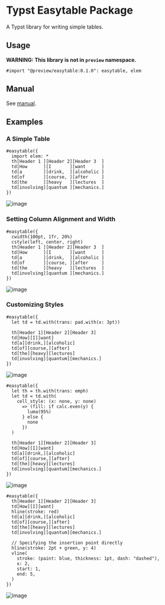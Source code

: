 # Typst Easytable Package

A Typst library for writing simple tables.

## Usage

**WARNING: This library is not in `preview` namespace.**

```typst
#import "@preview/easytable:0.1.0": easytable, elem
```

## Manual

See [manual](./manual.pdf).

## Examples

### A Simple Table

```typst
#easytable({
  import elem: *
  th[Header 1 ][Header 2][Header 3  ]
  td[How      ][I       ][want      ]
  td[a        ][drink,  ][alcoholic ]
  td[of       ][course, ][after     ]
  td[the      ][heavy   ][lectures  ]
  td[involving][quantum ][mechanics.]
})
```

![image](https://github.com/monaqa/typst-easytable/assets/48883418/690b466b-56d9-4660-8ca5-25cc25e379f9)

### Setting Column Alignment and Width

```typst
#easytable({
  cwidth(100pt, 1fr, 20%)
  cstyle(left, center, right)
  th[Header 1 ][Header 2][Header 3  ]
  td[How      ][I       ][want      ]
  td[a        ][drink,  ][alcoholic ]
  td[of       ][course, ][after     ]
  td[the      ][heavy   ][lectures  ]
  td[involving][quantum ][mechanics.]
})
```

![image](https://github.com/monaqa/typst-easytable/assets/48883418/8ff574b4-bf1f-46ca-8a2d-584ab701a989)

### Customizing Styles

```typst
#easytable({
  let td = td.with(trans: pad.with(x: 3pt))

  th[Header 1][Header 2][Header 3]
  td[How][I][want]
  td[a][drink,][alcoholic]
  td[of][course,][after]
  td[the][heavy][lectures]
  td[involving][quantum][mechanics.]
})
```

![image](https://github.com/monaqa/typst-easytable/assets/48883418/8a1ed0d0-4a9e-4a28-a0ff-b8f7a09cb8a8)

```typst
#easytable({
  let th = th.with(trans: emph)
  let td = td.with(
    cell_style: (x: none, y: none)
      => (fill: if calc.even(y) {
        luma(95%)
      } else {
        none
      })
  )

  th[Header 1][Header 2][Header 3]
  td[How][I][want]
  td[a][drink,][alcoholic]
  td[of][course,][after]
  td[the][heavy][lectures]
  td[involving][quantum][mechanics.]
})
```

![image](https://github.com/monaqa/typst-easytable/assets/48883418/5f8bf796-b2bd-41c4-a79e-fd97c2824ecd)


```typst
#easytable({
  th[Header 1][Header 2][Header 3]
  td[How][I][want]
  hline(stroke: red)
  td[a][drink,][alcoholic]
  td[of][course,][after]
  td[the][heavy][lectures]
  td[involving][quantum][mechanics.]

  // Specifying the insertion point directly
  hline(stroke: 2pt + green, y: 4)
  vline(
    stroke: (paint: blue, thickness: 1pt, dash: "dashed"),
    x: 2,
    start: 1,
    end: 5,
  )
})
```

![image](https://github.com/monaqa/typst-easytable/assets/48883418/cf400dad-a7fc-4f3a-991d-9611adab41c6)
